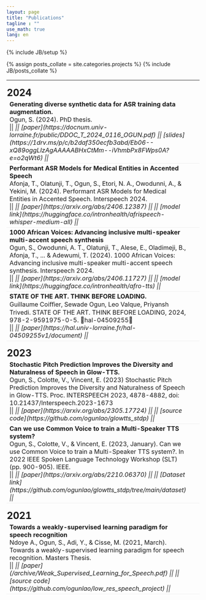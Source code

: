```yaml
---
layout: page
title: "Publications"
tagline : ""
use_math: true
lang: en
---
```

{% include JB/setup %}

{% assign posts_collate = site.categories.projects %}
{% include JB/posts_collate %}

<link rel="stylesheet" href="/glyphicons/css/glyphicons.css">

<table style="width:100%">
<col width="90%">
<col width="10">
<col >

<!-- <tr height="50">
<td style="padding-left: 1px;
    padding-bottom: 3px;
    vertical-align: bottom;">
    <strong style="font-size: 25px;">2017</strong></td>
</tr> -->

<!-- <tr style="border-bottom:1pt solid #eee" >
<td markdown="1">
![videovec](/img/main/videovec.jpg){:class="img-shadow"}
</td>
<td></td>
<td markdown="1">
<div><a href="/archive/research/videovec/"><b>Video Vectorization via Tetrahedral Remeshing</b></a></div>
<div><b>Chuan Wang</b>, Jie Zhu, Yanwen Guo, Wenping Wang</div>
<div><i>IEEE Transactions on Image Processing, 2017</i></div>
<div><i>"converting a raster video into its vectorized version, with perservation of the video features"</i></div>

|| <em class="icon-home"></em> || [project page](/archive/research/videovec/) || <em class="icon-file"></em> || [paper](/archive/research/videovec/paper.pdf) || <em class="icon-film"></em> || [video demo](https://youtu.be/KmPdjB8f4ww) ||

</td> 
</tr> -->

<tr height="50">
<td style="padding-left: 1px;
    padding-bottom: 3px;
    vertical-align: bottom;">
    <strong style="font-size: 25px;">2024</strong></td>
</tr>


<tr style="border-bottom:1pt solid #eee" >
<td markdown="1">
<div><b>Generating diverse synthetic data for ASR training data augmentation.</b></div>
<div>
Ogun, S. (2024). PhD thesis.</div>
|| <em class="icon-home"/> || [paper](https://docnum.univ-lorraine.fr/public/DDOC_T_2024_0116_OGUN.pdf) ||
[slides](https://1drv.ms/p/c/b2daf350ecfb3abd/Eb06--xQ89oggLIzAgAAAAABHxCtMm--iVhmbPx8FWps0A?e=o2qWt6) ||

</td>
</tr>

<tr style="border-bottom:1pt solid #eee" >
<td markdown="1">
<div><b>Performant ASR Models for Medical Entities in Accented Speech</b></div>
<div>
Afonja, T., Olatunji, T., Ogun, S., Etori, N. A., Owodunni, A., & Yekini, M. (2024). Performant ASR Models for Medical Entities in Accented Speech. Interspeech 2024.</div>
|| <em class="icon-home"/> || [paper](https://arxiv.org/abs/2406.12387) || <em class="icon-github"/> || [model link](https://huggingface.co/intronhealth/afrispeech-whisper-medium-all) ||
</td>
</tr>

<tr style="border-bottom:1pt solid #eee" >
<td markdown="1">
<div><b>1000 African Voices: Advancing inclusive multi-speaker multi-accent speech synthesis</b></div>
<div>
Ogun, S., Owodunni, A. T., Olatunji, T., Alese, E., Oladimeji, B., Afonja, T., ... & Adewumi, T. (2024). 1000 African Voices: Advancing inclusive multi-speaker multi-accent speech synthesis. Interspeech 2024.</div>
|| <em class="icon-home"/> || [paper](https://arxiv.org/abs/2406.11727) || <em class="icon-github"/> || [model link](https://huggingface.co/intronhealth/afro-tts) ||
</td>
</tr>

<tr style="border-bottom:1pt solid #eee" >
<td markdown="1">
<div><b>STATE OF THE ART. THINK BEFORE LOADING.</b></div>
<div>
Guillaume Coiﬀier, Sewade Ogun, Leo Valque, Priyansh Trivedi. STATE OF THE ART. THINK BEFORE LOADING, 2024, 978-2-9591975-0-5. ￿hal-04509255￿</div>
|| <em class="icon-home"/> || [paper](https://hal.univ-lorraine.fr/hal-04509255v1/document) ||
</td>
</tr>

<tr height="50">
<td style="padding-left: 1px;
    padding-bottom: 3px;
    vertical-align: bottom;">
    <strong style="font-size: 25px;">2023</strong></td>
</tr>

<tr style="border-bottom:1pt solid #eee" >
<!-- <td markdown="1">
![spiden](/img/main/masakhane_paper_1.png){:class="img-shadow"}
</td>
<td></td> -->
<td markdown="1">
<div><b>Stochastic Pitch Prediction Improves the Diversity and Naturalness of Speech in Glow-TTS.</b></div>
<div>
Ogun, S., Colotte, V., Vincent, E. (2023) Stochastic Pitch Prediction Improves the Diversity and Naturalness of Speech in Glow-TTS. Proc. INTERSPEECH 2023, 4878-4882, doi: 10.21437/Interspeech.2023-1673</div>
|| <em class="icon-home"/> || [paper](https://arxiv.org/abs/2305.17724) || <em class="icon-github"/> || [source code](https://github.com/ogunlao/glowtts_stdp) ||
</td>
</tr>

<tr style="border-bottom:1pt solid #eee" >
<td markdown="1">
<div><b>Can we use Common Voice to train a Multi-Speaker TTS system?</b></div>
<div>
Ogun, S., Colotte, V., & Vincent, E. (2023, January). Can we use Common Voice to train a Multi-Speaker TTS system?. In 2022 IEEE Spoken Language Technology Workshop (SLT) (pp. 900-905). IEEE.</div>
|| <em class="icon-home"/> || [paper](https://arxiv.org/abs/2210.06370) || <em class="icon-github"/> || [Dataset link](https://github.com/ogunlao/glowtts_stdp/tree/main/dataset) ||
</td>
</tr>


<tr height="50">
<td style="padding-left: 1px;
    padding-bottom: 3px;
    vertical-align: bottom;">
    <strong style="font-size: 25px;">2021</strong></td>
</tr>

<tr style="border-bottom:1pt solid #eee" >
<td markdown="1">
<div><b>Towards a weakly-supervised learning paradigm for speech recognition</b></div>
<div>
Ndoye A., Ogun, S., Adi, Y., & Cisse, M. (2021, March). Towards a weakly-supervised learning paradigm for speech recognition. Masters Thesis.</div>
|| <em class="icon-home"/> || [paper](/archive/Weak_Supervised_Learning_for_Speech.pdf) || <em class="icon-github"/> || [source code](https://github.com/ogunlao/low_res_speech_project) ||
</td>
</tr>

<!-- <tr height="50">
<td style="padding-left: 1px;
    padding-bottom: 3px;
    vertical-align: bottom;">
    <strong style="font-size: 25px;">2015</strong></td>
</tr> -->

<!-- <tr style="border-bottom:1pt solid #eee" >
<td markdown="1">
![thesis](/img/main/hkulogo2.jpg){:class="img-shadow"}
</td>
<td></td>
<td markdown="1">
<div><b>Ph.D Thesis: Video Object Co-Segmentation and Video Vectorization</b></div>
<div><b>Chuan Wang</b></div>
<div><i>The University of Hong Kong, January 2015.</i></div>
<div><i>"a detailed version of the works in video object co-segmentation and video vectorization"</i></div>

|| <em class="icon-file"></em> || thesis || <!--[thesis](/archive/research/thesis.pdf)-->

<!-- </td> 
</tr> -->

<!-- <tr height="50">
<td style="padding-left: 1px;
    padding-bottom: 3px;
    vertical-align: bottom;">
    <strong style="font-size: 25px;">2014</strong></td>
</tr> -->

<!-- <tr style="border-bottom:1pt solid #eee" >
<td markdown="1">
![videocoseg](/img/main/videocoseg.jpg){:class="img-shadow"}
</td>
<td></td>
<td markdown="1">
<div><a href="/archive/research/videocoseg/"><b>Video Object Co-segmentation via Subspace Clustering and Quadratic Pseudo-Boolean Optimization in an MRF Framework</b></a></div>
<div><b>Chuan Wang</b>, Yanwen Guo, Jie Zhu, Linbo Wang, Wenping Wang</div>
<div><i>IEEE Transactions on Multimedia, 2014.</i></div>
<div><i>"common-foreground co-segmentation system for a group of videos"</i></div>

|| <em class="icon-home"/> || [project page](/archive/research/videocoseg/) || <em class="icon-file"/> || [paper](/archive/research/videocoseg/paper.pdf) || <em class="icon-film"/> || [video demo](https://youtu.be/vbeN6JMkuGk) ||

</td> 
</tr> -->

</table>

<style type="text/css">
td {
    border: 0.5px;
    vertical-align: center;
    text-align: left;
}
</style>
